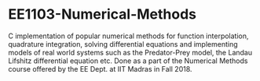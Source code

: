 # EE1103-Numerical-Methods
C implementation of popular numerical methods for function interpolation, quadrature integration, solving differential equations and implementing models of real world systems such as the Predator-Prey model, the Landau Lifshitz differential equation etc. Done as a part of the Numerical Methods course offered by the EE Dept. at IIT Madras in Fall 2018.
